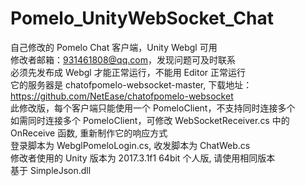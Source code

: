 # Pomelo_UnityWebSocket_Chat
自己修改的 Pomelo Chat 客户端，Unity Webgl 可用<br/>
修改者邮箱：931461808@qq.com，发现问题可及时联系<br/>
必须先发布成 Webgl 才能正常运行，不能用 Editor 正常运行<br/>
它的服务器是 chatofpomelo-websocket-master, 下载地址：https://github.com/NetEase/chatofpomelo-websocket<br/>
此修改版，每个客户端只能使用一个 PomeloClient，不支持同时连接多个<br/>
如需同时连接多个 PomeloClient，可修改 WebSocketReceiver.cs 中的 OnReceive 函数, 重新制作它的响应方式<br/>
登录脚本为 WebglPomeloLogin.cs, 收发脚本为 ChatWeb.cs<br/>
修改者使用的 Unity 版本为 2017.3.1f1 64bit 个人版, 请使用相同版本<br/>
基于 SimpleJson.dll<br/>


